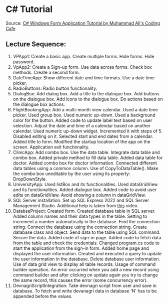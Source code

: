 # C# Tutorial

Source: [C# Windows Form Application Tutorial by Muhammad Ali's Coding Cafe](https://www.youtube.com/playlist?list=PLxefhmF0pcPlDKe7smJMoHPNS1tJQ7w7q)

## Lecture Sequence: 
1. VPApp1: Create a basic app. Create multiple forms. Hide forms. Hide password.
1. VpApp2: Create a Sign-up form. Use data across forms. Check box methods. Create a second form.
1. DateTimeApp: Show different date and time formats. Use a date time picker.
1. RadioButtons: Radio button functionality.
1. DialogBox: Add dialog box. Add a title to the dialogue box. Add buttons on the dialogue box. Add icons to the dialogue box. Do actions based on the dialogue box actions.
1. FlightBookingApp: Add a multi-month view calendar. Used a date time picker. Used group box. Used numeric up-down. Used a background color for the button. Added code to update label text based on user selection. Adjust the date and time of a calendar based on another calendar. Used numeric up-down widget. Incremented it with steps of 5. Disabled editing on it. Selected start and end dates from a calendar. Added title to form. Modified the startup location of the app on the screen. Application exit functionality.
1. ClinicApp: Add combo box. Use the data table. Integrate data table and combo box. Added private method to fill data table. Added data table for doctor. Added combo box for doctor information. Connected different data tables using a common column. Use of CopyToDataTable(). Make the combo box uneditable by the user using its property: DropDownStyle.
1. UniversityApp: Used listBox and its functionalities. Used dataGridView and its functionalities. Added dialogue box. Added code to avoid user edits on dataGridView. Avoid showing a column in dataGridView.
1. SQL Server installation. Set up SQL Express 2022 and SQL Server Management Studio. Additional help is taken from [this](https://www.youtube.com/watch?v=dJ6c3OgIVDM) video.
1. DatabseProject: Created form. Created database table in SQL server. Added column names and their data types in the table. Setting to increment a number automatically in the database. Find the connection string. Connect the database using the connection string. Create database class and object. Send data to the table using SQL command. Secure the data. Added code of sign-in page. Added code to fetch data from the table and check the credentials. Changed program.cs code to start the application from the sign-in form. Added home page and displayed the user information. Created and executed a query to update the user information in the database. Delete database user information. Use of data grid view to display all table records. Usage of command builder operation. An error occurred when you add a new record using command builder and after clicking on update again you try to change the same record, this causes the error (some concurrency error). 
1. DevnagriScriptIntegration: Take devnagri script from user and save in database. To fetch and write devanagri data in database 'N' has to be appended before the values.